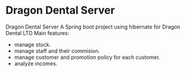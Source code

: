 # Dragon Dental Server
Dragon Dental Server
A Spring boot project using hibernate for Dragon Dental LTD
Main features:
+ manage stock.
+ manage staff and their commision.
+ manage customer and promotion policy for each customer.
+ analyze incomes.
